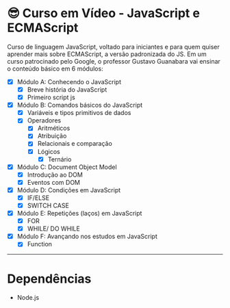 # 😎 Curso em Vídeo - JavaScript e ECMAScript

Curso de linguagem JavaScript, voltado para iniciantes e para quem quiser aprender mais sobre ECMAScript, a versão padronizada do JS. Em um curso patrocinado pelo Google, o professor Gustavo Guanabara vai ensinar o conteúdo básico em 6 módulos:

- [x] Módulo A: Conhecendo o JavaScript
    - [x] Breve história do JavaScript
    - [x] Primeiro script js 
- [x] Módulo B: Comandos básicos do JavaScript
    - [x] Variáveis e tipos primitivos de dados
    - [x] Operadores
        - [x] Aritméticos
        - [x] Atribuição
        - [x] Relacionais e comparação
        - [x] Lógicos
            - [x] Ternário 
- [x] Módulo C: Document Object Model
    - [x] Introdução ao DOM
    - [x] Eventos com DOM
- [x] Módulo D: Condições em JavaScript
    - [x] IF/ELSE
    - [x] SWITCH CASE
- [x] Módulo E: Repetições (laços) em JavaScript
    - [x] FOR
    - [x] WHILE/ DO WHILE
- [x] Módulo F: Avançando nos estudos em JavaScript
    - [x] Function

---
# Dependências

- Node.js